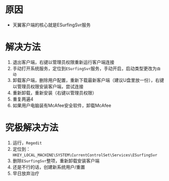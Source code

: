 <!-- TITLE: 故障 0 拨号服务无法启动 -->
<!-- SUBTITLE: 本错误属于天翼校园客户端错误 -->

# 原因

- 天翼客户端的核心就是ESurfingSvr服务

# 解决方法

1. 退出客户端，右键以管理员权限重新运行客户端连接
2. 手动打开系统服务，定位到`ESurfingSvr`服务，手动开启，启动类型更改为`自动`
3. 卸载客户端，删除用户配置，重新下载最新客户端（建议U盘里放一份），右键以管理员权限安装客户端，尝试连接
4. 重新卸载，重新安装（右键以管理员权限）
5. 重复两遍4
6. 如果用户电脑装有McAfee安全软件，卸载McAfee

# 究极解决方法

1. 运行，`Regedit`
2. 定位到：`HKEY_LOCAL_MACHINE\SYSTEM\CurrentControlSet\Services\ESurfingSvr`
3. 删除`ESurfingSvr`整项，重新卸载安装客户端
4. 还是不行的话，创建新系统用户/重置
5. 早日放弃治疗
